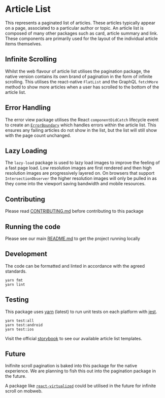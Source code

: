 # Article List

This represents a paginated list of articles. These articles typically appear on
a page, associated to a particular author or topic. An article list is composed
of many other packages such as card, article summary and link. These components
are primarily used for the layout of the individual article items themselves.

## Infinite Scrolling

Whilst the web flavour of article list utilises the pagination package, the
native version contains its own brand of pagination in the form of infinite
scrolling. This utilises the react-native `FlatList` and the GraphQL `fetchMore`
method to show more articles when a user has scrolled to the bottom of the
article list.

## Error Handling

The error view package utilises the React `componentDidCatch` lifecycle event to
create an
[`ErrorBoundary`](https://reactjs.org/blog/2017/07/26/error-handling-in-react-16.html)
which handles errors within the article list. This ensures any failing articles
do not show in the list, but the list will still show with the page count
unchanged.

## Lazy Loading

The `lazy-load` package is used to lazy load images to improve the feeling of a
fast page load. Low resolution images are first rendered and then high
resolution images are progressively layered on. On browsers that support
`IntersectionObserver` the higher resolution images will only be pulled in as
they come into the viewport saving bandwidth and mobile resources.

## Contributing

Please read [CONTRIBUTING.md](./CONTRIBUTING.md) before contributing to this
package

## Running the code

Please see our main [README.md](../README.md) to get the project running locally

## Development

The code can be formatted and linted in accordance with the agreed standards.

```
yarn fmt
yarn lint
```

## Testing

This package uses [yarn](https://yarnpkg.com) (latest) to run unit tests on each
platform with [jest](https://facebook.github.io/jest/).

```
yarn test:all
yarn test:android
yarn test:ios
```

Visit the official
[storybook](http://components.thetimes.co.uk/?knob-Size%20of%20ad%20placeholder%3A=default&selectedKind=Composed%2FArticle%20List&selectedStory=Default%20with%20images&full=0&addons=1&stories=1&panelRight=0&addonPanel=storybooks%2Fstorybook-addon-knobs)
to see our available article list templates.

## Future

Inifinite scroll pagination is baked into this package for the native
experience. We are planning to fish this out into the pagination package in the
future.

A package like
[`react-virtualized`](https://github.com/bvaughn/react-virtualized) could be
utilised in the future for infinite scroll on mobweb.
